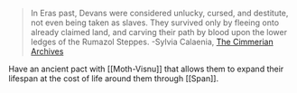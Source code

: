 > In Eras past, Devans were considered unlucky, cursed, and destitute, not even being taken as slaves. They survived only by fleeing onto already claimed land, and carving their path by blood upon the lower ledges of the Rumazol Steppes.
> -Sylvia Calaenia, [The Cimmerian Archives](https://docs.google.com/presentation/d/1bHgk1FqZHBn-f0ximxkGYvW7qTy2Ox9QHI0ew3wWT38/edit?usp=sharing)

Have an ancient pact with [[Moth-Visnu]] that allows them to expand their lifespan at the cost of life around them through [[Span]]. 